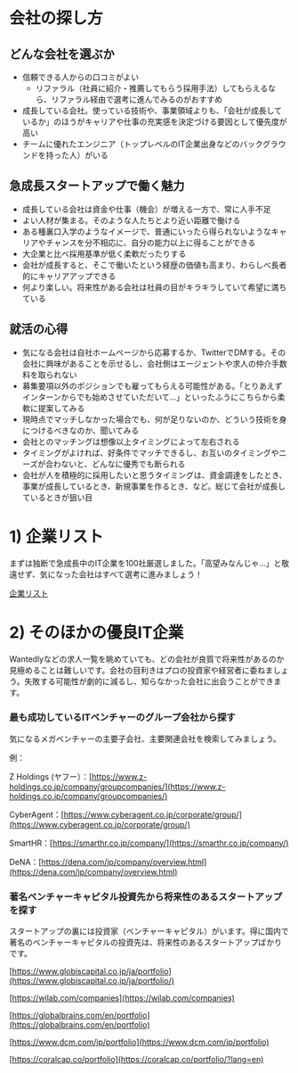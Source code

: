 # 会社の探し方

## どんな会社を選ぶか

- 信頼できる人からの口コミがよい
  - リファラル（社員に紹介・推薦してもらう採用手法）してもらえるなら、リファラル経由で選考に進んでみるのがおすすめ
- 成長している会社。使っている技術や、事業領域よりも、「会社が成長しているか」のほうがキャリアや仕事の充実感を決定づける要因として優先度が高い
- チームに優れたエンジニア（トップレベルのIT企業出身などのバックグラウンドを持った人）がいる

## 急成長スタートアップで働く魅力

- 成長している会社は資金や仕事（機会）が増える一方で、常に人手不足
- よい人材が集まる。そのような人たちとより近い距離で働ける
- ある種裏口入学のようなイメージで、普通にいったら得られないようなキャリアやチャンスを分不相応に、自分の能力以上に得ることができる
- 大企業と比べ採用基準が低く柔軟だったりする
- 会社が成長すると、そこで働いたという経歴の価値も高まり、わらしべ長者的にキャリアアップできる
- 何より楽しい。将来性がある会社は社員の目がキラキラしていて希望に満ちている

## 就活の心得

- 気になる会社は自社ホームページから応募するか、TwitterでDMする。その会社に興味があることを示せるし、会社側はエージェントや求人の仲介手数料を取られない
- 募集要項以外のポジションでも雇ってもらえる可能性がある。「とりあえずインターンからでも始めさせていただいて...」といったふうにこちらから柔軟に提案してみる
- 現時点でマッチしなかった場合でも、何が足りないのか、どういう技術を身につけるべきなのか、聞いてみる
- 会社とのマッチングは想像以上タイミングによって左右される
 - タイミングがよければ、好条件でマッチできるし、お互いのタイミングやニーズが合わないと、どんなに優秀でも断られる
 - 会社が人を積極的に採用したいと思うタイミングは、資金調達をしたとき、事業が成長しているとき、新規事業を作るとき、など。総じて会社が成長しているときが狙い目

# 1) 企業リスト

まずは独断で急成長中のIT企業を100社厳選しました。「高望みなんじゃ...」と敬遠せず、気になった会社はすべて選考に進みましょう！

[企業リスト](https://job-piscine.notion.site/c09b131215734b8dbd842863aa35da43?v=52c1e1b036334e5f938fb81a1e023c52)

# 2) そのほかの優良IT企業

Wantedlyなどの求人一覧を眺めていても、どの会社が良質で将来性があるのか見極めることは難しいです。会社の目利きはプロの投資家や経営者に委ねましょう。失敗する可能性が劇的に減るし、知らなかった会社に出会うことができます。

### 最も成功しているITベンチャーのグループ会社から探す

気になるメガベンチャーの主要子会社、主要関連会社を検索してみましょう。

例：

Z Holdings (ヤフー）：[https://www.z-holdings.co.jp/company/groupcompanies/](https://www.z-holdings.co.jp/company/groupcompanies/)

CyberAgent：[https://www.cyberagent.co.jp/corporate/group/](https://www.cyberagent.co.jp/corporate/group/)

SmartHR：[https://smarthr.co.jp/company/](https://smarthr.co.jp/company/)

DeNA：[https://dena.com/jp/company/overview.html](https://dena.com/jp/company/overview.html)

### 著名ベンチャーキャピタル投資先から将来性のあるスタートアップを探す

スタートアップの裏には投資家（ベンチャーキャピタル）がいます。得に国内で著名のベンチャーキャピタルの投資先は、将来性のあるスタートアップばかりです。

[https://www.globiscapital.co.jp/ja/portfolio](https://www.globiscapital.co.jp/ja/portfolio/)

[https://wilab.com/companies](https://wilab.com/companies)

[https://globalbrains.com/en/portfolio](https://globalbrains.com/en/portfolio)

[https://www.dcm.com/jp/portfolio](https://www.dcm.com/jp/portfolio)

[https://coralcap.co/portfolio](https://coralcap.co/portfolio/?lang=en)
